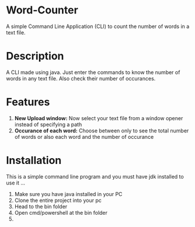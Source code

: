 # Word-Counter
A simple Command Line Application (CLI) to count the number of words in a text file.

# Description
A CLI made using java. Just enter the commands to know the number of words in any text file. Also check their number of occurances.

# Features
1. **New Upload window:** Now select your text file from a window opener instead of specifying a path
2. **Occurance of each word:** Choose between only to see the total number of words or also each word and the number of occurance

# Installation
This is a simple command line program and you must have jdk installed to use it
...
1. Make sure you have java installed in your PC
2. Clone the entire project into your pc
3. Head to the bin folder
4. Open cmd/powershell at the bin folder
5.

